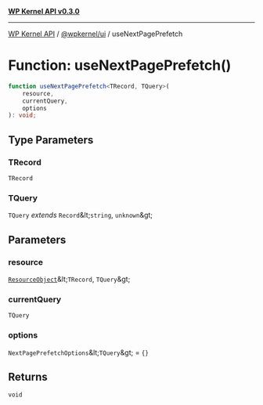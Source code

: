 [**WP Kernel API v0.3.0**](../../../README.md)

---

[WP Kernel API](../../../README.md) / [@wpkernel/ui](../README.md) / useNextPagePrefetch

# Function: useNextPagePrefetch()

```ts
function useNextPagePrefetch<TRecord, TQuery>(
	resource,
	currentQuery,
	options
): void;
```

## Type Parameters

### TRecord

`TRecord`

### TQuery

`TQuery` _extends_ `Record`\&lt;`string`, `unknown`\&gt;

## Parameters

### resource

[`ResourceObject`](../../../core/src/type-aliases/ResourceObject.md)\&lt;`TRecord`, `TQuery`\&gt;

### currentQuery

`TQuery`

### options

`NextPagePrefetchOptions`\&lt;`TQuery`\&gt; = `{}`

## Returns

`void`
